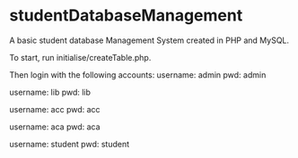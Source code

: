 # studentDatabaseManagement
A basic student database Management System created in PHP and MySQL.


To start, run initialise/createTable.php.


Then login with the following accounts:
username: admin pwd: admin 

username: lib pwd: lib 

username: acc pwd: acc  

username: aca pwd: aca

username: student pwd: student
